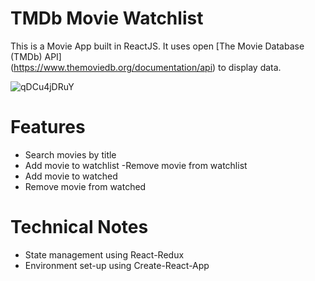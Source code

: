# TMDb Movie Watchlist

This is a Movie App built in ReactJS. It uses open [The Movie Database (TMDb) API] \
(https://www.themoviedb.org/documentation/api) to display data.

![qDCu4jDRuY](https://user-images.githubusercontent.com/90038064/155762098-2dd1cb0f-39b7-4ad2-a045-4c4f0b889bee.gif)

# Features

- Search movies by title
- Add movie to watchlist
-Remove movie from watchlist
- Add movie to watched
- Remove movie from watched

# Technical Notes
- State management using React-Redux
- Environment set-up using Create-React-App
